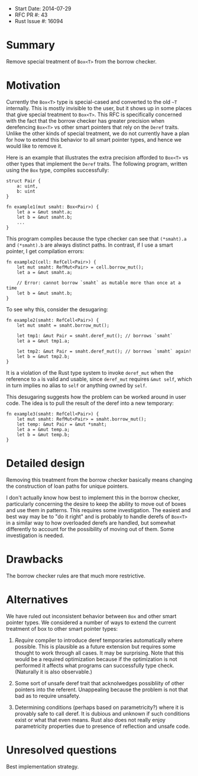 - Start Date: 2014-07-29
- RFC PR #: 43
- Rust Issue #: 16094

# Summary

Remove special treatment of `Box<T>` from the borrow checker.

# Motivation

Currently the `Box<T>` type is special-cased and converted to the old
`~T` internally. This is mostly invisible to the user, but it shows up
in some places that give special treatment to `Box<T>`. This RFC is
specifically concerned with the fact that the borrow checker has
greater precision when derefencing `Box<T>` vs other smart pointers
that rely on the `Deref` traits. Unlike the other kinds of special
treatment, we do not currently have a plan for how to extend this
behavior to all smart pointer types, and hence we would like to remove
it.

Here is an example that illustrates the extra precision afforded to
`Box<T>` vs other types that implement the `Deref` traits. The
following program, written using the `Box` type, compiles
successfully:

    struct Pair {
        a: uint,
        b: uint
    }
    
    fn example1(mut smaht: Box<Pair>) {
        let a = &mut smaht.a;
        let b = &mut smaht.b;
        ...
    }

This program compiles because the type checker can see that
`(*smaht).a` and `(*smaht).b` are always distinct paths. In contrast,
if I use a smart pointer, I get compilation errors:

    fn example2(cell: RefCell<Pair>) {
        let mut smaht: RefMut<Pair> = cell.borrow_mut();
        let a = &mut smaht.a;
        
        // Error: cannot borrow `smaht` as mutable more than once at a time
        let b = &mut smaht.b;
    }

To see why this, consider the desugaring:

    fn example2(smaht: RefCell<Pair>) {
        let mut smaht = smaht.borrow_mut();
        
        let tmp1: &mut Pair = smaht.deref_mut(); // borrows `smaht`
        let a = &mut tmp1.a;
        
        let tmp2: &mut Pair = smaht.deref_mut(); // borrows `smaht` again!
        let b = &mut tmp2.b;
    }

It is a violation of the Rust type system to invoke `deref_mut` when
the reference to `a` is valid and usable, since `deref_mut` requires
`&mut self`, which in turn implies no alias to `self` or anything
owned by `self`.

This desugaring suggests how the problem can be worked around in user
code. The idea is to pull the result of the deref into a new temporary:

    fn example3(smaht: RefCell<Pair>) {
        let mut smaht: RefMut<Pair> = smaht.borrow_mut();
        let temp: &mut Pair = &mut *smaht;
        let a = &mut temp.a;
        let b = &mut temp.b;
    }

# Detailed design

Removing this treatment from the borrow checker basically means
changing the construction of loan paths for unique pointers.

I don't actually know how best to implement this in the borrow
checker, particularly concerning the desire to keep the ability to
move out of boxes and use them in patterns. This requires some
investigation. The easiest and best way may be to "do it right" and is
probably to handle derefs of `Box<T>` in a similar way to how
overloaded derefs are handled, but somewhat differently to account for
the possibility of moving out of them. Some investigation is needed.

# Drawbacks

The borrow checker rules are that much more restrictive.

# Alternatives

We have ruled out inconsistent behavior between `Box` and other smart
pointer types. We considered a number of ways to extend the current
treatment of box to other smart pointer types:

1. *Require* compiler to introduce deref temporaries automatically
   where possible. This is plausible as a future extension but
   requires some thought to work through all cases. It may be
   surprising. Note that this would be a required optimization because
   if the optimization is not performed it affects what programs can
   successfully type check. (Naturally it is also observable.)
   
2. Some sort of unsafe deref trait that acknolwedges possibliity of
   other pointers into the referent. Unappealing because the problem
   is not that bad as to require unsafety.
   
3. Determining conditions (perhaps based on parametricity?) where it
   is provably safe to call deref. It is dubious and unknown if such
   conditions exist or what that even means. Rust also does not really
   enjoy parametricity properties due to presence of reflection and
   unsafe code.

# Unresolved questions

Best implementation strategy.
